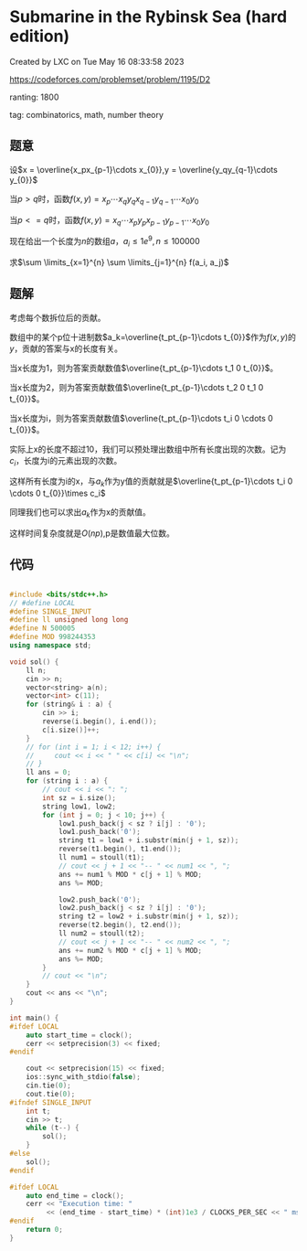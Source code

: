# Submarine in the Rybinsk Sea (hard edition)

Created by LXC on Tue May 16 08:33:58 2023

https://codeforces.com/problemset/problem/1195/D2

ranting: 1800

tag: combinatorics, math, number theory

## 题意
设$x = \overline{x_px_{p-1}\cdots x_{0}},y = \overline{y_qy_{q-1}\cdots y_{0}}$

当$p>q$时，函数$f(x,y) = x_p\cdots x_qy_qx_{q-1}y_{q-1}\cdots x_0y_0$

当$p<=q$时，函数$f(x,y) = x_q\cdots x_py_px_{p-1}y_{p-1}\cdots x_0y_0$

现在给出一个长度为$n$的数组$a$，$a_i\le 1e^9, n\le 100000$

求$\sum \limits_{x=1}^{n} \sum \limits_{j=1}^{n} f(a_i, a_j)$

## 题解

考虑每个数拆位后的贡献。

数组中的某个p位十进制数$a_k=\overline{t_pt_{p-1}\cdots t_{0}}$作为$f(x,y)$的$y$，贡献的答案与x的长度有关。

当x长度为1，则为答案贡献数值$\overline{t_pt_{p-1}\cdots t_1 0 t_{0}}$。

当x长度为2，则为答案贡献数值$\overline{t_pt_{p-1}\cdots t_2 0 t_1 0 t_{0}}$。

当x长度为i，则为答案贡献数值$\overline{t_pt_{p-1}\cdots t_i 0 \cdots 0 t_{0}}$。

实际上x的长度不超过10，我们可以预处理出数组中所有长度出现的次数。记为$c_i$，长度为i的元素出现的次数。

这样所有长度为i的x，与$a_k$作为y值的贡献就是$\overline{t_pt_{p-1}\cdots t_i 0 \cdots 0 t_{0}}\times c_i$

同理我们也可以求出$a_k$作为x的贡献值。

这样时间复杂度就是$O(np)$,p是数值最大位数。

## 代码

``` cpp

#include <bits/stdc++.h>
// #define LOCAL
#define SINGLE_INPUT
#define ll unsigned long long
#define N 500005
#define MOD 998244353
using namespace std;

void sol() {
    ll n;
    cin >> n;
    vector<string> a(n);
    vector<int> c(11);
    for (string& i : a) {
        cin >> i;
        reverse(i.begin(), i.end());
        c[i.size()]++;
    }
    // for (int i = 1; i < 12; i++) {
    //     cout << i << " " << c[i] << "\n";
    // }
    ll ans = 0;
    for (string i : a) {
        // cout << i << ": ";
        int sz = i.size();
        string low1, low2;
        for (int j = 0; j < 10; j++) {
            low1.push_back(j < sz ? i[j] : '0');
            low1.push_back('0');
            string t1 = low1 + i.substr(min(j + 1, sz));
            reverse(t1.begin(), t1.end());
            ll num1 = stoull(t1);
            // cout << j + 1 << "-- " << num1 << ", ";
            ans += num1 % MOD * c[j + 1] % MOD;
            ans %= MOD;

            low2.push_back('0');
            low2.push_back(j < sz ? i[j] : '0');
            string t2 = low2 + i.substr(min(j + 1, sz));
            reverse(t2.begin(), t2.end());
            ll num2 = stoull(t2);
            // cout << j + 1 << "-- " << num2 << ", ";
            ans += num2 % MOD * c[j + 1] % MOD;
            ans %= MOD;
        }
        // cout << "\n";
    }
    cout << ans << "\n";
}

int main() {
#ifdef LOCAL
    auto start_time = clock();
    cerr << setprecision(3) << fixed;
#endif

    cout << setprecision(15) << fixed;
    ios::sync_with_stdio(false);
    cin.tie(0);
    cout.tie(0);
#ifndef SINGLE_INPUT
    int t;
    cin >> t;
    while (t--) {
        sol();
    }
#else
    sol();
#endif

#ifdef LOCAL
    auto end_time = clock();
    cerr << "Execution time: "
         << (end_time - start_time) * (int)1e3 / CLOCKS_PER_SEC << " ms\n";
#endif
    return 0;
}

```

